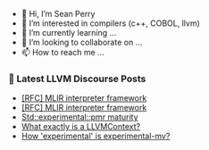 - 👋 Hi, I’m Sean Perry
- 👀 I’m interested in compilers (c++, COBOL, llvm)
- 🌱 I’m currently learning ...
- 💞️ I’m looking to collaborate on ...
- 📫 How to reach me ...

<!---
s66perry/s66perry is a ✨ special ✨ repository because its `README.md` (this file) appears on your GitHub profile.
You can click the Preview link to take a look at your changes.
--->
### 📕 Latest LLVM Discourse Posts

<!-- DISCOURSE-LLVM:START -->
- [[RFC] MLIR interpreter framework](https://discourse.llvm.org/t/rfc-mlir-interpreter-framework/63567#post_2)
- [[RFC] MLIR interpreter framework](https://discourse.llvm.org/t/rfc-mlir-interpreter-framework/63567#post_1)
- [Std::experimental::pmr maturity](https://discourse.llvm.org/t/std-pmr-maturity/62200#post_15)
- [What exactly is a LLVMContext?](https://discourse.llvm.org/t/what-exactly-is-a-llvmcontext/63544#post_7)
- [How &#39;experimental&#39; is experimental-mv?](https://discourse.llvm.org/t/how-experimental-is-experimental-mv/63564#post_1)
<!-- DISCOURSE-LLVM:END -->
